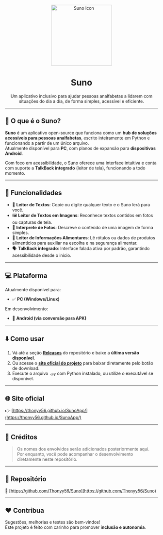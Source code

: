 <p align="center">
  <img src="https://thonyy56.github.io/Suno/assets/icon.png" width="200" alt="Suno Icon"/>
</p>

<h1 align="center">Suno</h1>

<p align="center">
  Um aplicativo inclusivo para ajudar pessoas analfabetas a lidarem com situações do dia a dia, de forma simples, acessível e eficiente.
</p>

---

## 🧠 O que é o Suno?

**Suno** é um aplicativo open-source que funciona como um **hub de soluções acessíveis para pessoas analfabetas**, escrito inteiramente em Python e funcionando a partir de um único arquivo.  
Atualmente disponível para **PC**, com planos de expansão para **dispositivos Android**.

Com foco em acessibilidade, o Suno oferece uma interface intuitiva e conta com suporte a **TalkBack integrado** (leitor de tela), funcionando a todo momento.

---

## 🔧 Funcionalidades

- 📖 **Leitor de Textos**: Copie ou digite qualquer texto e o Suno lerá para você.
- 🖼️ **Leitor de Textos em Imagens**: Reconhece textos contidos em fotos ou capturas de tela.
- 🧠 **Intérprete de Fotos**: Descreve o conteúdo de uma imagem de forma simples.
- 🍎 **Leitor de Informações Alimentares**: Lê rótulos ou dados de produtos alimentícios para auxiliar na escolha e na segurança alimentar.
- 🗣️ **TalkBack integrado**: Interface falada ativa por padrão, garantindo acessibilidade desde o início.

---

## 💻 Plataforma

Atualmente disponível para:
- ✅ **PC (Windows/Linux)**

Em desenvolvimento:
- 📱 **Android (via conversão para APK)**

---

## ⬇️ Como usar

1. Vá até a seção **[Releases](https://github.com/Thonyy56/Suno/releases)** do repositório e baixe a **última versão disponível**.
2. Ou acesse o **[site oficial do projeto](https://thonyy56.github.io/SunoApp/)** para baixar diretamente pelo botão de download.
3. Execute o arquivo `.py` com Python instalado, ou utilize o executável se disponível.

---

## 🌐 Site oficial

👉 [https://thonyy56.github.io/SunoApp/](https://thonyy56.github.io/SunoApp/)

---

## 👥 Créditos

> Os nomes dos envolvidos serão adicionados posteriormente aqui.  
> Por enquanto, você pode acompanhar o desenvolvimento diretamente neste repositório.

---

## 📂 Repositório

🔗 [https://github.com/Thonyy56/Suno](https://github.com/Thonyy56/Suno)

---

## ❤️ Contribua

Sugestões, melhorias e testes são bem-vindos!  
Este projeto é feito com carinho para promover **inclusão e autonomia**.

